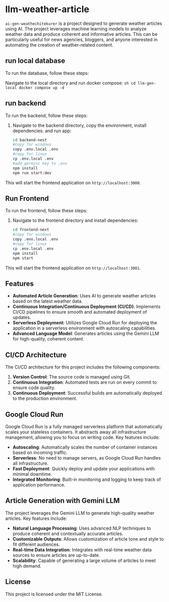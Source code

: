 # llm-weather-article
`ai-gen-weathechitekurer` is a project designed to generate weather articles using AI. The project leverages machine learning models to analyze weather data and produce coherent and informative articles. This can be particularly useful for news agencies, bloggers, and anyone interested in automating the creation of weather-related content.

## run local database

To run the database, follow these steps:

Navigate to the local directory and run docker compose:
    ```sh
    cd llm-gen-local
    docker compose up -d
    ```

## run backend

To run the backend, follow these steps:

1. Navigate to the backend directory, copy the environment, install dependencies: and run app:
    ```sh
    cd backend-nest
    #copy for windows
    copy .env.local .env
    #copy for linux
    cp .env.local .env
    #add germini key to .env
    npm install
    npm run start:dev
    ```
This will start the frontend application on `http://localhost:3000`.

## Run Frontend

To run the frontend, follow these steps:

1. Navigate to the frontend directory and install dependencies:
    ```sh
    cd frontend-next
    #copy for windows
    copy .env.local .env
    #copy for linux
    cp .env.local .env
    npm install
    npm start
    ```

This will start the frontend application on `http://localhost:3001`.
## Features

- **Automated Article Generation**: Uses AI to generate weather articles based on the latest weather data.
- **Continuous Integration/Continuous Deployment (CI/CD)**: Implements CI/CD pipelines to ensure smooth and automated deployment of updates.
- **Serverless Deployment**: Utilizes Google Cloud Run for deploying the application in a serverless environment with autoscaling capabilities.
- **Advanced Language Model**: Generates articles using the Gemini LLM for high-quality, coherent content.

## CI/CD Architecture

The CI/CD architecture for this project includes the following components:

1. **Version Control**: The source code is managed using Git.
2. **Continuous Integration**: Automated tests are run on every commit to ensure code quality.
3. **Continuous Deployment**: Successful builds are automatically deployed to the production environment.

## Google Cloud Run

Google Cloud Run is a fully managed serverless platform that automatically scales your stateless containers. It abstracts away all infrastructure management, allowing you to focus on writing code. Key features include:

- **Autoscaling**: Automatically scales the number of container instances based on incoming traffic.
- **Serverless**: No need to manage servers, as Google Cloud Run handles all infrastructure.
- **Fast Deployment**: Quickly deploy and update your applications with minimal downtime.
- **Integrated Monitoring**: Built-in monitoring and logging to keep track of application performance.

## Article Generation with Gemini LLM

The project leverages the Gemini LLM to generate high-quality weather articles. Key features include:

- **Natural Language Processing**: Uses advanced NLP techniques to produce coherent and contextually accurate articles.
- **Customizable Outputs**: Allows customization of article tone and style to fit different audiences.
- **Real-time Data Integration**: Integrates with real-time weather data sources to ensure articles are up-to-date.
- **Scalability**: Capable of generating a large volume of articles to meet high demand.

## License

This project is licensed under the MIT License.
